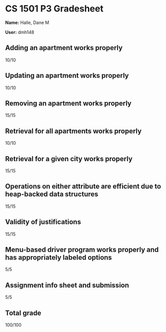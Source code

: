 # CS 1501 P3 Gradesheet

__Name:__ Halle, Dane M

__User:__ dmh148

## Adding an apartment works properly

10/10

## Updating an apartment works properly

10/10

## Removing an apartment works properly

15/15

## Retrieval for all apartments works properly

10/10

## Retrieval for a given city works properly

15/15

## Operations on either attribute are efficient due to heap-backed data structures

15/15

## Validity of justifications

15/15

## Menu-based driver program works properly and has appropriately labeled options

5/5

## Assignment info sheet and submission

5/5

## Total grade

100/100

